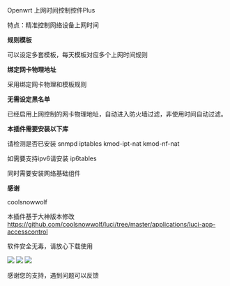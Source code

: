 Openwrt 上网时间控制控件Plus

特点：精准控制网络设备上网时间

**规则模板**

可以设定多套模板，每天模板对应多个上网时间规则

**绑定网卡物理地址**

采用绑定网卡物理和模板规则

**无需设定黑名单**

已经启用上网控制的网卡物理地址，自动进入防火墙过滤，非使用时间自动过滤。

**本插件需要安装以下库**

请检测是否已安装 snmpd iptables kmod-ipt-nat kmod-nf-nat

如需要支持ipv6请安装 ip6tables

同时需要安装网络基础组件

**感谢**

coolsnowwolf

本插件基于大神版本修改
https://github.com/coolsnowwolf/luci/tree/master/applications/luci-app-accesscontrol

软件安全无毒，请放心下载使用

![](./images/20220427153155.png)
![](./images/20220427153150.png)
![](./images/20220427153138.png)

感谢您的支持，遇到问题可以反馈
